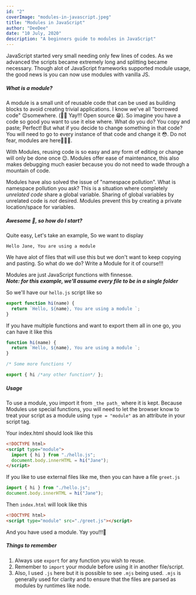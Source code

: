 ```yaml
---
id: "2"
coverImage: "modules-in-javascript.jpeg"
title: "Modules in JavaScript"
author: "DeeDee"
date: "10 July, 2020"
description: "A beginners guide to modules in JavaScript"
---
```


JavaScript started very small needing only few lines of codes. As we advanced the scripts became extremely long and splitting became necessary. Though alot of JavaScript frameworks supported module usage, the good news is you can now use modules with vanilla JS.

##### What is a module?

A module is a small unit of reusable code that can be used as building blocks to avoid creating trivial applications.
I know we've all "borrowed code" 😉somewhere. (🙌🏽 Yay!!! Open source 😁). So imagine you have a code so good you want to use it else where. What do you do? You copy and paste; Perfect! But what if you decide to change something in that code? You will need to go to every instance of that code and change it 😳. Do not fear, modules are here🦸🏾‍♀️.

With Modules, reusing code is so easy and any form of editing or change will only be done once 😌. Modules offer ease of maintenance, this also makes debugging much easier because you do not need to wade through a mountain of code.

Modules have also solved the issue of "namespace pollution". What is namespace pollution you ask? This is a situation where completely _unrelated code_ share a global variable. Sharing of global variables by unrelated code is _not_ desired. Modules prevent this by creating a private location/space for variables.

##### Awesome 🤯, so how do I start?

Quite easy, Let's take an example,
So we want to display

```
Hello Jane, You are using a module
```

We have alot of files that will use this but we don't want to keep copying and pasting. So what do we do? Write a Module for it of course!!!

Modules are just JavaScript functions with finnesse.  
**_Note: for this example, we'll assume every file to be in a single folder_**

So we'll have our `hello.js` script like so

```javascript
export function hi(name) {
  return `Hello, ${name}, You are using a module `;
}
```

If you have multiple functions and want to export them all in one go, you can have it like this

```javascript
function hi(name) {
  return `Hello, ${name}, You are using a module `;
}

/* Some more functions */

export { hi /*any other function*/ };
```

##### Usage

To use a module, you import it from `_the path_` where it is kept. Because Modules use special functions, you will need to let the browser know to treat your script as a module using `type = "module"` as an attribute in your script tag.

Your index.html should look like this

```html
<!DOCTYPE html>
<script type="module">
  import { hi } from "./hello.js";
  document.body.innerHTML = hi("Jane");
</script>
```

If you like to use external files like me, then you can have a file `greet.js`

```javascript
import { hi } from "./hello.js";
document.body.innerHTML = hi("Jane");
```

Then `index.html` will look like this

```html
<!DOCTYPE html>
<script type="module" src="./greet.js"></script>
```

And you have used a module. Yay you!!!🥳

##### Things to remember

1. Always use `export` for any function you wish to reuse.
2. Remember to `import` your module before using it in another file/script.
3. Also, I used `.js` here but it is possible to see `.mjs` being used. `.mjs` is generally used for clarity and to ensure that the files are parsed as modules by runtimes like node.
